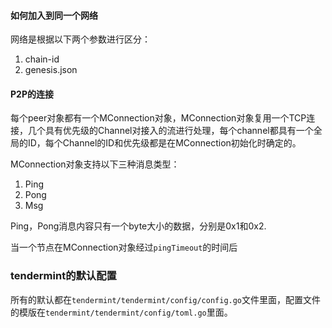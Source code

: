 #### 如何加入到同一个网络

网络是根据以下两个参数进行区分：

1. chain-id
2. genesis.json

#### P2P的连接

每个peer对象都有一个MConnection对象，MConnection对象复用一个TCP连接，几个具有优先级的Channel对接入的流进行处理，每个channel都具有一个全局的ID，每个Channel的ID和优先级都是在MConnection初始化时确定的。

MConnection对象支持以下三种消息类型：
1. Ping
2. Pong
3. Msg

Ping，Pong消息内容只有一个byte大小的数据，分别是0x1和0x2.

当一个节点在MConnection对象经过`pingTimeout`的时间后

### tendermint的默认配置

所有的默认都在`tendermint/tendermint/config/config.go`文件里面，配置文件的模版在`tendermint/tendermint/config/toml.go`里面。
